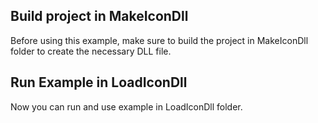 ## Build project in MakeIconDll

Before using this example, make sure to build the project in MakeIconDll folder to create the necessary DLL file.

## Run Example in LoadIconDll

Now you can run and use example in LoadIconDll folder.